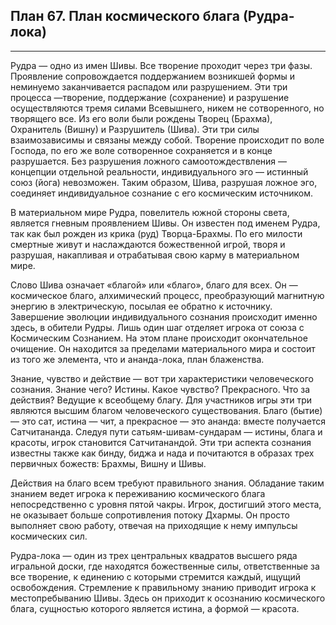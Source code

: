 ## План 67. План космического блага (Рудра-лока)


---
Рудра — одно из имен Шивы. Все творение проходит через три фазы. Проявление сопровождается поддержанием возникшей формы и неминуемо заканчивается распадом или разрушением. Эти три процесса —творение, поддержание (сохранение) и разрушение осуществляются тремя силами Всевышнего, никем не сотворенного, но творящего все. Из его воли были рождены Творец (Брахма), Охранитель (Вишну) и Разрушитель (Шива). Эти три силы взаимозависимы и связаны между собой. Творение происходит по воле Господа, по его же воле сотворенное сохраняется и в конце разрушается. Без разрушения ложного самоотождествления — концепции отдельной реальности, индивидуального эго — истинный союз (йога) невозможен. Таким образом, Шива, разрушая ложное эго, соединяет индивидуальное сознание с его космическим источником. 

В материальном мире Рудра, повелитель южной стороны света, является гневным проявлением Шивы. Он известен под именем Рудра, так как был рожден из крика (руд) Творца-Брахмы. По его милости смертные живут и наслаждаются божественной игрой, творя и разрушая, накапливая и отрабатывая свою карму в материальном мире. 

Слово Шива означает «благой» или «благо», благо для всех. Он — космическое благо, алхимический процесс, преобразующий магнитную энергию в электрическую, посылая ее обратно к источнику. Завершение эволюции индивидуального сознания происходит именно здесь, в обители Рудры. Лишь один шаг отделяет игрока от союза с Космическим Сознанием. На этом плане происходит окончательное очищение. Он находится за пределами материального мира и состоит из того же элемента, что и ананда-лока, план блаженства. 

Знание, чувство и действие — вот три характеристики человеческого сознания. Знание чего? Истины. Какое чувство? Прекрасного. Что за действия? Ведущие к всеобщему благу. Для участников игры эти три являются высшим благом человеческого существования. Благо (бытие) — это сат, истина — чит, а прекрасное — это ананда: вместе получается Сатчитананда. Следуя пути сатьям-шивам-сундарам — истины, блага и красоты, игрок становится Сатчитанандой. Эти три аспекта сознания известны также как бинду, биджа и нада и почитаются в образах трех первичных божеств: Брахмы, Вишну и Шивы. 

Действия на благо всем требуют правильного знания. Обладание таким знанием ведет игрока к переживанию космического блага непосредственно с уровня пятой чакры. Игрок, достигший этого места, не оказывает больше сопротивления потоку Дхармы. Он просто выполняет свою работу, отвечая на приходящие к нему импульсы космических сил. 

Рудра-лока — один из трех центральных квадратов высшего ряда игральной доски, где находятся божественные силы, ответственные за все творение, к единению с которыми стремится каждый, ищущий освобождения. Стремление к правильному знанию приводит игрока к местопребыванию Шивы. Здесь он приходит к осознанию космического блага, сущностью которого является истина, а формой — красота.
